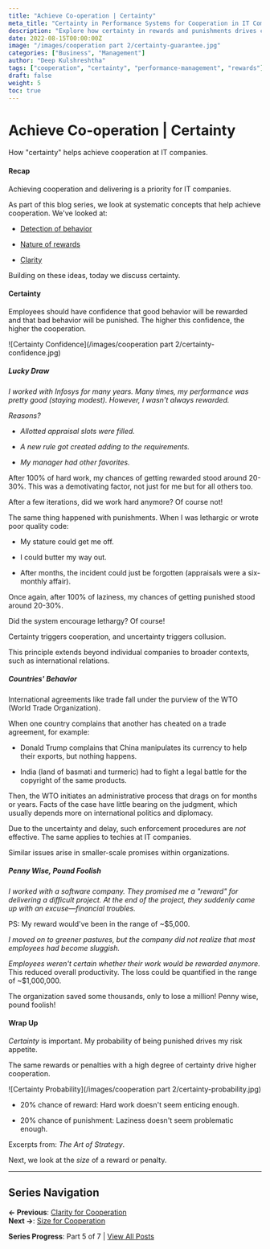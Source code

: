 ```yaml
---
title: "Achieve Co-operation | Certainty"
meta_title: "Certainty in Performance Systems for Cooperation in IT Companies"
description: "Explore how certainty in rewards and punishments drives cooperation at IT companies, with real-world examples and practical insights on performance management."
date: 2022-08-15T00:00:00Z
image: "/images/cooperation part 2/certainty-guarantee.jpg"
categories: ["Business", "Management"]
author: "Deep Kulshreshtha"
tags: ["cooperation", "certainty", "performance-management", "rewards"]
draft: false
weight: 5
toc: true
---
```


# Achieve Co-operation | Certainty

How "certainty" helps achieve cooperation at IT companies.

#### Recap

Achieving cooperation and delivering is a priority for IT companies.

As part of this blog series, we look at systematic concepts that help achieve cooperation. We've looked at:

- [Detection of behavior](/blog/series/cooperation-part-2/detection-for-cooperation/)

- [Nature of rewards](/blog/series/cooperation-part-2/incentives-for-cooperation/)

- [Clarity](/blog/series/cooperation-part-2/clarity-for-cooperation/)

Building on these ideas, today we discuss certainty.

#### Certainty

Employees should have confidence that good behavior will be rewarded and that bad behavior will be punished. The higher this confidence, the higher the cooperation.

![Certainty Confidence](/images/cooperation part 2/certainty-confidence.jpg)

##### Lucky Draw

*I worked with Infosys for many years. Many times, my performance was pretty good (staying modest). However, I wasn't always rewarded.*

*Reasons?*

- *Allotted appraisal slots were filled.*

- *A new rule got created adding to the requirements.*

- *My manager had other favorites.*

After 100% of hard work, my chances of getting rewarded stood around 20-30%. This was a demotivating factor, not just for me but for all others too.

After a few iterations, did we work hard anymore? Of course not!

The same thing happened with punishments. When I was lethargic or wrote poor quality code:

- My stature could get me off.

- I could butter my way out.

- After months, the incident could just be forgotten (appraisals were a six-monthly affair).

Once again, after 100% of laziness, my chances of getting punished stood around 20-30%.

Did the system encourage lethargy? Of course!

Certainty triggers cooperation, and uncertainty triggers collusion.

This principle extends beyond individual companies to broader contexts, such as international relations.

##### Countries' Behavior

International agreements like trade fall under the purview of the WTO (World Trade Organization).

When one country complains that another has cheated on a trade agreement, for example:

- Donald Trump complains that China manipulates its currency to help their exports, but nothing happens.

- India (land of basmati and turmeric) had to fight a legal battle for the copyright of the same products.

Then, the WTO initiates an administrative process that drags on for months or years. Facts of the case have little bearing on the judgment, which usually depends more on international politics and diplomacy.

Due to the uncertainty and delay, such enforcement procedures are *not* effective. The same applies to techies at IT companies.

Similar issues arise in smaller-scale promises within organizations.

##### Penny Wise, Pound Foolish

*I worked with a software company. They promised me a "reward" for delivering a difficult project. At the end of the project, they suddenly came up with an excuse—financial troubles.*

PS: My reward would've been in the range of ~$5,000.

*I moved on to greener pastures, but the company did not realize that most employees had become sluggish.*

*Employees weren't certain whether their work would be rewarded anymore.* This reduced overall productivity. The loss could be quantified in the range of ~$1,000,000.

The organization saved some thousands, only to lose a million! Penny wise, pound foolish!

#### Wrap Up

*Certainty* is important. My probability of being punished drives my risk appetite.

The same rewards or penalties with a high degree of certainty drive higher cooperation.

![Certainty Probability](/images/cooperation part 2/certainty-probability.jpg)

- 20% chance of reward: Hard work doesn't seem enticing enough.

- 20% chance of punishment: Laziness doesn't seem problematic enough.

Excerpts from: *The Art of Strategy*.

Next, we look at the *size* of a reward or penalty.

---

## Series Navigation

**← Previous**: [Clarity for Cooperation](/blog/series/cooperation-part-2/clarity-for-cooperation/)  
**Next →**: [Size for Cooperation](/blog/series/cooperation-part-2/size-for-cooperation/)

**Series Progress**: Part 5 of 7 | [View All Posts](/blog/series/cooperation-part-2/)

